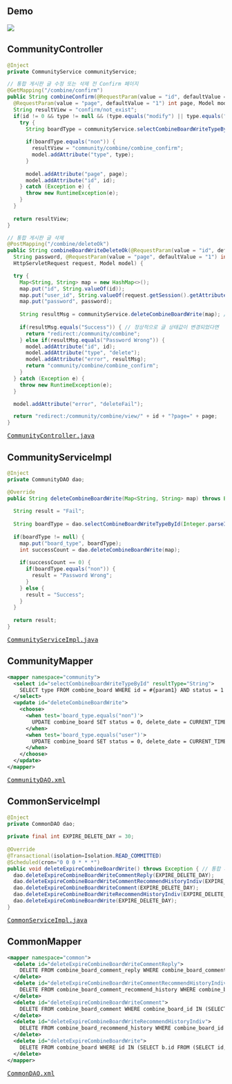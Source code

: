 ## Demo
<img src="https://user-images.githubusercontent.com/47962660/65029893-7e046c00-d979-11e9-9e17-e9f2ab2e4488.gif"/>

## CommunityController
```java
@Inject
private CommunityService communityService;

// 통합 게시판 글 수정 또는 삭제 전 Confirm 페이지
@GetMapping("/combine/confirm")
public String combineConfirm(@RequestParam(value = "id", defaultValue = "0") int id, String type,
  @RequestParam(value = "page", defaultValue = "1") int page, Model model) {
  String resultView = "confirm/not_exist";
  if(id != 0 && type != null && (type.equals("modify") || type.equals("delete"))) {
    try {
      String boardType = communityService.selectCombineBoardWriteTypeById(id);
				
      if(boardType.equals("non")) {
        resultView = "community/combine/combine_confirm";
        model.addAttribute("type", type);
      }
				
      model.addAttribute("page", page);
      model.addAttribute("id", id);
    } catch (Exception e) {
      throw new RuntimeException(e);
    }
  }
		
  return resultView;
}

// 통합 게시판 글 삭제
@PostMapping("/combine/deleteOk")
public String combineBoardWriteDeleteOk(@RequestParam(value = "id", defaultValue = "0") int id,
  String password, @RequestParam(value = "page", defaultValue = "1") int page,
  HttpServletRequest request, Model model) {

  try {
    Map<String, String> map = new HashMap<>();
    map.put("id", String.valueOf(id));
    map.put("user_id", String.valueOf(request.getSession().getAttribute("id")==null? 0:(Integer)request.getSession().getAttribute("id")));
    map.put("password", password);
			
    String resultMsg = communityService.deleteCombineBoardWrite(map); // 글 삭제(상태값 변경)
			
    if(resultMsg.equals("Success")) { // 정상적으로 글 상태값이 변경되었다면
      return "redirect:/community/combine";
    } else if(resultMsg.equals("Password Wrong")) {
      model.addAttribute("id", id);
      model.addAttribute("type", "delete");
      model.addAttribute("error", resultMsg);
      return "community/combine/combine_confirm";
    }
  } catch (Exception e) {
    throw new RuntimeException(e);
  }

  model.addAttribute("error", "deleteFail");

  return "redirect:/community/combine/view/" + id + "?page=" + page;
}
```
<pre>
<a href="https://github.com/KimJongHyeok2/aps/blob/master/APS/src/main/java/com/kjh/aps/controller/CommunityController.java">CommunityController.java</a>
</pre>
## CommunityServiceImpl
```java
@Inject
private CommunityDAO dao;

@Override
public String deleteCombineBoardWrite(Map<String, String> map) throws Exception { // 통합게시판 글 삭제
		
  String result = "Fail";
		
  String boardType = dao.selectCombineBoardWriteTypeById(Integer.parseInt(map.get("id")));
		
  if(boardType != null) {
    map.put("board_type", boardType);
    int successCount = dao.deleteCombineBoardWrite(map);
			
    if(successCount == 0) {
      if(boardType.equals("non")) {
        result = "Password Wrong";
      }
    } else {
      result = "Success";
    }
  }
		
  return result;
}
```
<pre>
<a href="https://github.com/KimJongHyeok2/aps/blob/master/APS/src/main/java/com/kjh/aps/service/CommunityServiceImpl.java">CommunityServiceImpl.java</a>
</pre>
## CommunityMapper
```xml
<mapper namespace="community">
  <select id="selectCombineBoardWriteTypeById" resultType="String">
    SELECT type FROM combine_board WHERE id = #{param1} AND status = 1
  </select>
  <update id="deleteCombineBoardWrite">
    <choose>
      <when test='board_type.equals("non")'>
        UPDATE combine_board SET status = 0, delete_date = CURRENT_TIMESTAMP WHERE id = #{id} AND password = #{password} AND type = #{board_type}
      </when>
      <when test='board_type.equals("user")'>
        UPDATE combine_board SET status = 0, delete_date = CURRENT_TIMESTAMP WHERE id = #{id} AND user_id = #{user_id} AND type = #{board_type}
      </when>
    </choose>
  </update>
</mapper>
```
<pre>
<a href="https://github.com/KimJongHyeok2/aps/blob/master/APS/src/main/java/com/kjh/aps/mapper/CommunityDAO.xml">CommunityDAO.xml</a>
</pre>
## CommonServiceImpl
```java
@Inject
private CommonDAO dao;
  
private final int EXPIRE_DELETE_DAY = 30;
  
@Override
@Transactional(isolation=Isolation.READ_COMMITTED)
@Scheduled(cron="0 0 0 * * *")
public void deleteExpireCombineBoardWrite() throws Exception { // 통합 게시판의 삭제 요청 게시글 30일 보관 기한 만료 시 영구삭제
  dao.deleteExpireCombineBoardWriteCommentReply(EXPIRE_DELETE_DAY);
  dao.deleteExpireCombineBoardWriteCommentRecommendHistoryIndiv(EXPIRE_DELETE_DAY);
  dao.deleteExpireCombineBoardWriteComment(EXPIRE_DELETE_DAY);
  dao.deleteExpireCombineBoardWriteRecommendHistoryIndiv(EXPIRE_DELETE_DAY);
  dao.deleteExpireCombineBoardWrite(EXPIRE_DELETE_DAY);
}
```
<pre>
<a href="https://github.com/KimJongHyeok2/aps/blob/master/APS/src/main/java/com/kjh/aps/service/CommonServiceImpl.java">CommonServiceImpl.java</a>
</pre>
## CommonMapper
```xml
<mapper namespace="common">
  <delete id="deleteExpireCombineBoardWriteCommentReply">
    DELETE FROM combine_board_comment_reply WHERE combine_board_comment_id IN (SELECT id FROM combine_board_comment WHERE combine_board_id IN (SELECT b.id FROM (SELECT id, delete_date, DATEDIFF(CURRENT_TIMESTAMP, delete_date) datediff FROM combine_board WHERE status = 0) b WHERE b.datediff >= #{param1}))
  </delete>
  <delete id="deleteExpireCombineBoardWriteCommentRecommendHistoryIndiv">
    DELETE FROM combine_board_comment_recommend_history WHERE combine_board_comment_id IN (SELECT id FROM combine_board_comment WHERE combine_board_id IN (SELECT b.id FROM (SELECT id, delete_date, DATEDIFF(CURRENT_TIMESTAMP, delete_date) datediff FROM combine_board WHERE status = 0) b WHERE b.datediff >= #{param1}))
  </delete>
  <delete id="deleteExpireCombineBoardWriteComment">
    DELETE FROM combine_board_comment WHERE combine_board_id IN (SELECT b.id FROM (SELECT id, delete_date, DATEDIFF(CURRENT_TIMESTAMP, delete_date) datediff FROM combine_board WHERE status = 0) b WHERE b.datediff >= #{param1})
  </delete>
  <delete id="deleteExpireCombineBoardWriteRecommendHistoryIndiv">
    DELETE FROM combine_board_recommend_history WHERE combine_board_id IN (SELECT b.id FROM (SELECT id, delete_date, DATEDIFF(CURRENT_TIMESTAMP, delete_date) datediff FROM combine_board WHERE status = 0) b WHERE b.datediff >= #{param1})
  </delete>
  <delete id="deleteExpireCombineBoardWrite">
    DELETE FROM combine_board WHERE id IN (SELECT b.id FROM (SELECT id, delete_date, DATEDIFF(CURRENT_TIMESTAMP, delete_date) datediff FROM combine_board WHERE status = 0) b WHERE b.datediff >= #{param1})
  </delete>
</mapper>
```
<pre>
<a href="https://github.com/KimJongHyeok2/aps/blob/master/APS/src/main/java/com/kjh/aps/mapper/CommonDAO.xml">CommonDAO.xml</a>
</pre>
